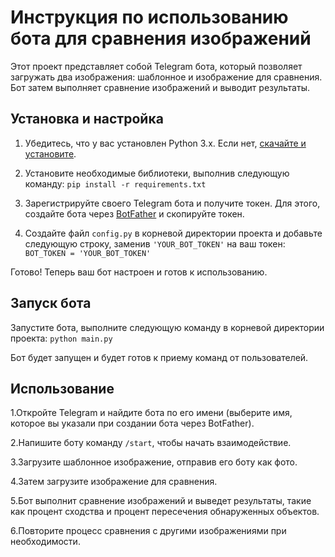 # Инструкция по использованию бота для сравнения изображений

Этот проект представляет собой Telegram бота, который позволяет загружать два изображения: шаблонное и изображение для сравнения. Бот затем выполняет сравнение изображений и выводит результаты.

## Установка и настройка

1. Убедитесь, что у вас установлен Python 3.x. Если нет, [скачайте и установите](https://www.python.org/downloads/).

2. Установите необходимые библиотеки, выполнив следующую команду:
```pip install -r requirements.txt```

3. Зарегистрируйте своего Telegram бота и получите токен. Для этого, создайте бота через [BotFather](https://core.telegram.org/bots#botfather) и скопируйте токен.

4. Создайте файл `config.py` в корневой директории проекта и добавьте следующую строку, заменив `'YOUR_BOT_TOKEN'` на ваш токен:
```BOT_TOKEN = 'YOUR_BOT_TOKEN'```

Готово! Теперь ваш бот настроен и готов к использованию.

## Запуск бота

Запустите бота, выполните следующую команду в корневой директории проекта:
```python main.py```

Бот будет запущен и будет готов к приему команд от пользователей.

## Использование

1.Откройте Telegram и найдите бота по его имени (выберите имя, которое вы указали при создании бота через BotFather).

2.Напишите боту команду `/start`, чтобы начать взаимодействие.

3.Загрузите шаблонное изображение, отправив его боту как фото.

4.Затем загрузите изображение для сравнения.

5.Бот выполнит сравнение изображений и выведет результаты, такие как процент сходства и процент пересечения обнаруженных объектов.

6.Повторите процесс сравнения с другими изображениями при необходимости.
